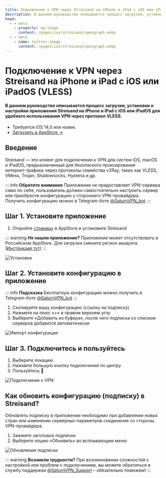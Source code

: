 ```yaml
---
title: Подключение к VPN через Streisand на iPhone и iPad с iOS или iPadOS (VLESS)
description: В данном руководстве описывается процесс загрузки, установки и настройки приложения Streisand на iPhone и iPad с iOS или iPadOS для удобного использования VPN через протокол VLESS.
head:
  - - meta
    - property: og:image
      content: /pages/ios/streisand/opengraph.webp
  - - meta
    - name: twitter:image
      content: /pages/ios/streisand/opengraph.webp
---
```


# Подключение к VPN через Streisand на iPhone и iPad с iOS или iPadOS (VLESS)

#### В данном руководстве описывается процесс загрузки, установки и настройки приложения Streisand на iPhone и iPad с iOS или iPadOS для удобного использования VPN через протокол VLESS.

* Требуется iOS 14.0 или новее.
* [Загрузить в AppStore →](https://apps.apple.com/us/app/streisand/id6450534064)

## Введение

Streisand — это клиент для подключения к VPN для систем iOS, macOS и iPadOS, предназначенный для безопасного проксирования интернет‑трафика через протоколы семейства v2Ray, таких как VLESS, VMess, Trojan, Shadowsocks, Hysteria и др.

::: info **Обратите внимание** 
Приложение не предоставляет VPN-сервера само по себе, пользователь должен самостоятельно настроить сервер или приобрести конфигурацию у стороннего VPN-провайдера. Получить конфигурацию можно в Telegram-боте [@SaturnVPN_bot](https://t.me/SaturnVPN_bot?start=docs)
:::

## Шаг 1. Установите приложение

1. Откройте [страницу](https://apps.apple.com/us/app/streisand/id6450534064) в AppStore и установите Streisand

::: warning **Не нашли приложение?** 
Приложение может отсутствовать в Российском AppStore. Для загрузки смените регион аккаунта. ([Инструкция тут](/setup-guide/#смена-региона-appstore-для-загрузки-недоступных-приложении))
:::

![Установка](/pages/ios/streisand/1.webp)

## Шаг 2. Установите конфигурацию в приложение

::: info **Подсказка** 
Бесплатную конфигурацию можно получить в Telegram-боте [@SaturnVPN_bot](https://t.me/SaturnVPN_bot?start=docs)
:::

1. Скопируйте вашу конфигурацию (ссылку на подписку)
2. Нажмите на плюс «+» в правом верхнем углу
3. Выберите «Добавить из буфера», после чего подписка со списком серверов добавится автоматически

![Импорт конфигурации](/pages/ios/streisand/2.webp)

## Шаг 3. Подключитесь и пользуйтесь

1. Выберите локацию
2. Нажмите большую кнопку подключения по центру
3. Пользуйтесь 🙂

![Подключение к VPN](/pages/ios/streisand/3.webp)

## Как обновить конфигурацию (подписку) в Streisand?
Обновлять подписку в приложении необходимо при добавлении новых стран или изменении серверных параметров соединения со стороны VPN-провайдера.
1. Зажмите заголовок подписки
2. Выберите опцию «Обновить» во всплывающем меню

![Обновление подписки](/pages/ios/streisand/4.webp)

::: warning **Возникли трудности?** 
При возникновении сложностей с настройкой или проблем с подключением, вы можете обратиться в службу поддержки [@SaturnVPN_Support](https://t.me/SaturnVPN_Support) – обязательно поможем!
:::